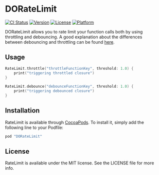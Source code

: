 # DORateLimit

[![CI Status](http://img.shields.io/travis/danydev/DORateLimit.svg?style=flat)](https://travis-ci.org/danydev/RateLimit)
[![Version](https://img.shields.io/cocoapods/v/RateLimit.svg?style=flat)](http://cocoapods.org/pods/RateLimit)
[![License](https://img.shields.io/cocoapods/l/RateLimit.svg?style=flat)](http://cocoapods.org/pods/RateLimit)
[![Platform](https://img.shields.io/cocoapods/p/RateLimit.svg?style=flat)](http://cocoapods.org/pods/RateLimit)

DORateLimit allows you to rate limit your function calls both by using throttling and debouncing.
A good explanation about the differences between debouncing and throttling can be found [here](http://benalman.com/projects/jquery-throttle-debounce-plugin/).

## Usage

``` swift
RateLimit.throttle("throttleFunctionKey", threshold: 1.0) {
    print("triggering throttled closure")
}
    
RateLimit.debounce("debounceFunctionKey", threshold: 1.0) {
    print("triggering debounced closure")
}
```

## Installation

RateLimit is available through [CocoaPods](http://cocoapods.org). To install
it, simply add the following line to your Podfile:

```ruby
pod "DORateLimit"
```

## License

RateLimit is available under the MIT license. See the LICENSE file for more info.
